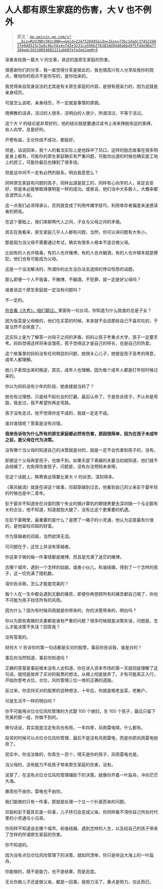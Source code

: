 # 人人都有原生家庭的伤害，大 V 也不例外

> 原文：[`mp.weixin.qq.com/s?__biz=MzU3NDc5Nzc0NQ==&mid=2247520495&idx=1&sn=73bc1dadc374522681fe0dd523c5a6c4&chksm=fd2e3231ca59bb276383dd9440a6b49f5fd4e90a77284a4c56310854082221ab687efa3ee2ae#rd`](http://mp.weixin.qq.com/s?__biz=MzU3NDc5Nzc0NQ==&mid=2247520495&idx=1&sn=73bc1dadc374522681fe0dd523c5a6c4&chksm=fd2e3231ca59bb276383dd9440a6b49f5fd4e90a77284a4c56310854082221ab687efa3ee2ae#rd)

读者发给我一篇大 V 的文章，讲述的是原生家庭的伤害。

很感谢你们的分享，我一直觉得分享是彼此的，我也很高兴有人分享给我你的观点，哪怕你的观点不是你写的，是你找来的。

我觉得来自现身说法的尤其是有关原生家庭的内容，是很有感染力的，因为这就是亲身经历。

可是怎么说呢，亲身经历，不一定就是事情的原貌。

用佛教的话讲，活过的人很多，活明白的人很少，所谓活过，不等于活过。

这个大 V 的结论是非常好的，他的结论就是要通过读书上进来挣脱命运的束缚，劝人向学，总是好的。

开卷有益，无论你成不成功，都挺好。

但是，话说回来，我个人的看法实际上是他踩中了风口，这样的励志故事在很多明星身上都有，可能你的原生家庭确实有严重问题，可能你出道的时候也确实是工地上的民工，可能你最后也赚到了很多钱。

但是这中间不一定有必然的联系，明白我意思么？

同样原生家庭有问题的孩子，同样出道是民工的，同样有心向学的人，肯定会变好，但是未必能够取得像明星一样的成功。或者说，他们当中大多数人，大概率都会泯然众人矣。

这一点我们必须得承认，否则就变成了利用传播学技巧，利用幸存者偏差来迷惑读者的把戏。

在这个基础上，我们来聊两代人之间，子女与父母之间的矛盾。

其实在我看来，原生家庭几乎人人都有问题，当然，你可以讲问题有大有小。

那是因为当父母不需要通过考试，确实有很多人根本不适合做父母。

比如有的人也许吸毒，有的人也许赌博，有的人也许酗酒，有的人也许根本就是罪犯，他们也有可能成为父母。

这是一个没法解决的，所谓你的出生没办法去选择的悖论性质的话题。

那么即便一个人不吸毒，不赌博，不酗酒，不犯罪，就一定是好父母吗？

或者说这个原生家庭就一定没有问题吗？

不一定的。

[你去看《大考》，咱们聊过。](http://mp.weixin.qq.com/s?__biz=MzU0MjYwNDU2Mw==&mid=2247507898&idx=2&sn=09dcfd8a08ec383130a08901c90004f7&chksm=fb1ab3c6cc6d3ad0c8387e7e522efe0bc6b10da0e5ab2498f3c66fb56972d275ba6ce4f34933&scene=21#wechat_redirect)里面有一句台词，你知道为什么挑食的总是子女？

因为饭菜是父母做的，他们在买菜的时候，本来就不会选那些自己不喜欢吃的，于是当然不会挑食了。

这实际上是为了解答一对母子之间的矛盾，妈妈让孩子考重点大学，孩子一定要艺考。妈妈觉得这样将来会饿死，孩子觉得这才是自己的特长，也是自己的热爱。

这个故事里的妈妈没有任何明显的问题，她很关心儿子，她督促孩子高考的用意，成年人都理解。

她儿子表现出来的叛逆，其实，成年人也理解。因为每个成年人都是打年轻时候过来的。

你以为妈妈没有少年的阶段，她直接就当妈了？

她也有过理想，只是经不起社会的打磨，最后认命了，于是告诉孩子，不认命是弯路，我走过，我不希望你再走弯路。

孩子没有走过，他不觉得你走不成的，我就一定走不成。

谁对谁错呢？答案是没有对错。

**我来告诉你为什么所有的原生家庭都必然有伤害，原因很简单，因为在孩子未成年之前，是父母在代为决策。** 

没有哪个当父母的知道自己的决策就是对的，就是一定不会伤害到孩子的，没有。

即便这个父母再爱孩子，也做不到。如果天底下离婚的夫妻当初就知道，他们就不会结婚了，也免得伤害孩子，问题是，没有办法预知未来呀。

在这个话题上，韩寒表达得要比某大 V 的诉苦，深刻得多。

《乘风破浪》就是在讲这个故事，邓超穿越到过去，他看到自己的父亲彭于晏年轻的时候也是中二青年。

彭于晏并不知道坐在对面的那个失业的搞计算机的眼镜男要去深圳搞一个与企鹅有关的企业，他不知道，知道就抱大腿了，没有比这个更重要的机遇。

在彭于晏眼里，最重要的是什么？是攒了一箱子的小灵通，他认为这是最有价值的，是他留给邓超的财富。

作为穿越者的邓超，当然欲哭无泪。

可问题在于，这世上并没有穿越者。

你这辈子做的每一件事情都是赌博，而且是充满了迷茫的赌博。

去哪个城市，遇到一个怎样的姑娘，或者小伙儿，和谁结婚，得到了一个怎样的孩子，这一切充满了随机数。

请你告诉我，怎么才能是完美的？

每个人在一生中都会遇到无数的痛苦，即便你再想把所有的痛苦都自己咽了，你也不可能为孩子挡住所有的风雨。

因为什么？因为有时候风雨就是你带来的，你的决策带来的，明白吗？

你以为那些离婚的夫妻都是谁有严重的问题？很多时候就是决策失误，问题是，怎么才能决策不失误？回答我？

没有答案的。

财经大 V 告诉你的第一句话都是买对的股票，事前你告诉我，谁是对的？

事后你当然知道，事前你知道吗？

正确的答案是事前根本没有人会知道，你在进入资本市场的第一天就彻底理解了这句话，就彻底放弃了买对的股票的想法，从根上彻底放弃了。才有可能真正入行，开始你思考点位，仓位，风险管理三位一体的正确的道路。

反过来，你坚持买对的股票的这种想法，十年后，你就是根老韭菜，老散户。

可是生活不一样的明白吗？

你不可能用点位仓位风险管理的方式娶 100 个媳妇，生 100 个孩子，最后只留下完美的那一组，你做不到的。

换句话说，其实就是注定有风也有雨，一年四季，风雨雷电晴，什么都有。

投资的时候可以点位仓位风险管理，最后不是没有风雨雷电，而是你把风雨雷电抛弃了。

现实中，你没法做的，你真生一百个，晴天是你的孩子，风雨雷电也是。

当父母的，没有能力不给孩子带来原生家庭的伤害，没有。

说穿了，在没有点位仓位风险管理辅助下的决策，就像你开着一叶扁舟，冲向茫茫大海。

暴雨也不由你，雷电也不由你。

我们能做的只有一件事，那就是处理一个又一个扑面而来的问题。

邓超和彭于晏其实是一码事，儿子终归会变成父亲。你同样看不清你自己所处时代里的小灵通与小马哥。

你同样不知道该去哪个城市，和谁结婚，遇到怎样的人生，以及给自己的孩子带来了怎样的所谓原生家庭的伤害。

你不知道的。

因为没有点位仓位风险管理下的决策，就如同漂单，你只是命运大海上的一叶扁舟。

你能做的，既不是能力，也不是结果，而是态度。

无论你做儿子还是做父亲，都是一回事。我努力活了，重点是努力，仅此而已。